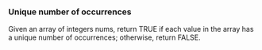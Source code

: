 ### Unique number of occurrences

Given an array of integers nums, return TRUE if each value in the array has a unique number of occurrences; otherwise, return FALSE.